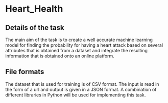 # Heart_Health

## Details of the task

The main aim of the task is to create a well accurate machine learning model for finding the probability for having a heart attack based on several attributes that is obtained from a dataset and integrate the resulting information that is obtained onto an online platform.

## File formats

The dataset that is used for training is of CSV format. The input is read in the form of a url and output is given in a JSON format. A combination of different libraries in Python will be used for implementing this task.
